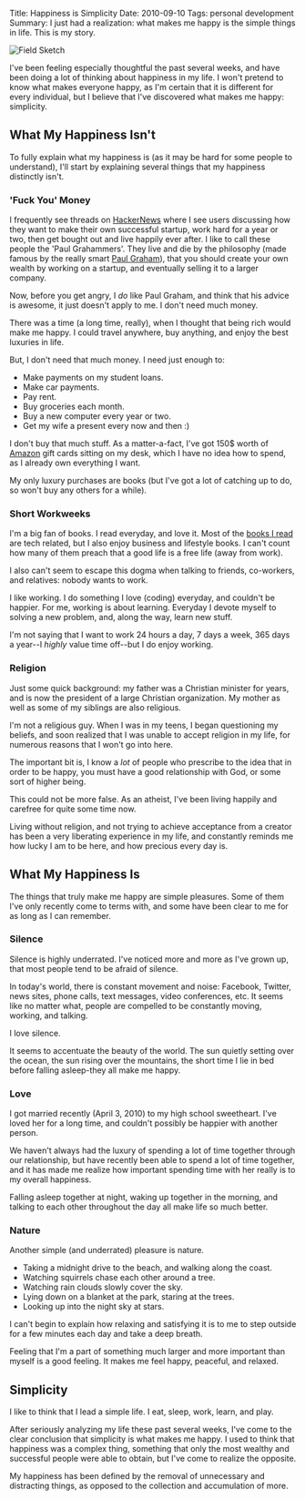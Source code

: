 Title: Happiness is Simplicity
Date: 2010-09-10
Tags: personal development
Summary:
    I just had a realization: what makes me happy is the simple things in life.
    This is my story.


![Field Sketch][]


I've been feeling especially thoughtful the past several weeks, and have been
doing a lot of thinking about happiness in my life.  I won't pretend to know
what makes everyone happy, as I'm certain that it is different for every
individual, but I believe that I've discovered what makes me happy: simplicity.


## What My Happiness Isn't

To fully explain what my happiness is (as it may be hard for some people to
understand), I'll start by explaining several things that my happiness
distinctly isn't.


### 'Fuck You' Money

I frequently see threads on [HackerNews][] where I see users discussing how
they want to make their own successful startup, work hard for a year or two,
then get bought out and live happily ever after.  I like to call these people
the 'Paul Grahammers'.  They live and die by the philosophy (made famous by the
really smart [Paul Graham][]), that you should create your own wealth by
working on a startup, and eventually selling it to a larger company.

Now, before you get angry, I *do* like Paul Graham, and think that his advice
is awesome, it just doesn't apply to me.  I don't need much money.

There was a time (a long time, really), when I thought that being rich would
make me happy.  I could travel anywhere, buy anything, and enjoy the best
luxuries in life.

But, I don't need that much money.  I need just enough to:

-   Make payments on my student loans.
-   Make car payments.
-   Pay rent.
-   Buy groceries each month.
-   Buy a new computer every year or two.
-   Get my wife a present every now and then :)

I don't buy that much stuff.  As a matter-a-fact, I've got 150$ worth of
[Amazon][] gift cards sitting on my desk, which I have no idea how to spend, as
I already own everything I want.

My only luxury purchases are books (but I've got a lot of catching up to do, so
won't buy any others for a while).


### Short Workweeks

I'm a big fan of books.  I read everyday, and love it.  Most of the
[books I read][] are tech related, but I also enjoy business and lifestyle
books.  I can't count how many of them preach that a good life is a free life
(away from work).

I also can't seem to escape this dogma when talking to friends, co-workers, and
relatives: nobody wants to work.

I like working.  I do something I love (coding) everyday, and couldn't be
happier.  For me, working is about learning.  Everyday I devote myself to
solving a new problem, and, along the way, learn new stuff.

I'm not saying that I want to work 24 hours a day, 7 days a week, 365 days a
year--I *highly* value time off--but I do enjoy working.


### Religion

Just some quick background: my father was a Christian minister for years, and
is now the president of a large Christian organization.  My mother as well as
some of my siblings are also religious.

I'm not a religious guy.  When I was in my teens, I began questioning my
beliefs, and soon realized that I was unable to accept religion in my life, for
numerous reasons that I won't go into here.

The important bit is, I know a *lot* of people who prescribe to the idea that
in order to be happy, you must have a good relationship with God, or some sort
of higher being.

This could not be more false.  As an atheist, I've been living happily and
carefree for quite some time now.

Living without religion, and not trying to achieve acceptance from a creator
has been a very liberating experience in my life, and constantly reminds me how
lucky I am to be here, and how precious every day is.


## What My Happiness Is

The things that truly make me happy are simple pleasures.  Some of them I've
only recently come to terms with, and some have been clear to me for as long as
I can remember.


### Silence

Silence is highly underrated.  I've noticed more and more as I've grown up,
that most people tend to be afraid of silence.

In today's world, there is constant movement and noise: Facebook, Twitter, news
sites, phone calls, text messages, video conferences, etc.  It seems like no
matter what, people are compelled to be constantly moving, working, and
talking.

I love silence.

It seems to accentuate the beauty of the world.  The sun quietly setting over
the ocean, the sun rising over the mountains, the short time I lie in bed
before falling asleep-they all make me happy.


### Love

I got married recently (April 3, 2010) to my high school sweetheart.  I've
loved her for a long time, and couldn't possibly be happier with another
person.

We haven't always had the luxury of spending a lot of time together through our
relationship, but have recently been able to spend a lot of time together, and
it has made me realize how important spending time with her really is to my
overall happiness.

Falling asleep together at night, waking up together in the morning, and
talking to each other throughout the day all make life so much better.


### Nature

Another simple (and underrated) pleasure is nature.

-   Taking a midnight drive to the beach, and walking along the coast.
-   Watching squirrels chase each other around a tree.
-   Watching rain clouds slowly cover the sky.
-   Lying down on a blanket at the park, staring at the trees.
-   Looking up into the night sky at stars.

I can't begin to explain how relaxing and satisfying it is to me to step
outside for a few minutes each day and take a deep breath.

Feeling that I'm a part of something much larger and more important than myself
is a good feeling.  It makes me feel happy, peaceful, and relaxed.


## Simplicity

I like to think that I lead a simple life.  I eat, sleep, work, learn, and
play.

After seriously analyzing my life these past several weeks, I've come to the
clear conclusion that simplicity is what makes me happy.  I used to think that
happiness was a complex thing, something that only the most wealthy and
successful people were able to obtain, but I've come to realize the opposite.

My happiness has been defined by the removal of unnecessary and distracting
things, as opposed to the collection and accumulation of more.


  [Field Sketch]: {filename}/images/2010/field-sketch.png "Field Sketch"
  [HackerNews]: http://news.ycombinator.com/ "Hacker News"
  [Paul Graham]: http://www.paulgraham.com/ "Paul Graham"
  [Amazon]: http://www.amazon.com/?_encoding=UTF8&camp=1789&creative=390957&linkCode=ur2&tag=rdegges-20 "Amazon"
  [books I read]: http://www.amazon.com/gp/cdp/member-reviews/A3E3Y9R7W5NAI8/?ie=UTF8&camp=1789&creative=390957&linkCode=ur2&sort_by=MostRecentReview&tag=rdegges-20 "Randall Degges' Amazon Reviews"
